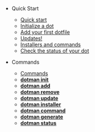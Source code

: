 <!-- _navbar.md -->

* Quick Start

    * [Quick start](quickstart.md)
    * [Initialize a dot]()
    * [Add your first dotfile]()
    * [Updates!]()
    * [Installers and commands]()
    * [Check the status of your dot]()

* Commands
    * [Commands](commands)
    * [**dotman init**](commands?id=dotman-init)
    * [**dotman add**](commands?id=dotman-add)
    * [**dotman remove**](commands?id=dotman-remove)
    * [**dotman update**](commands?id=dotman-update)
    * [**dotman installer**](commands?id=dotman-installer)
    * [**dotman command**](commands?id=dotman-command)
    * [**dotman generate**](commands?id=dotman-generate)
    * [**dotman status**](commands?id=dotman-status)